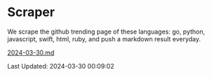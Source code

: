 # Scraper

We scrape the github trending page of these languages: go, python, javascript, swift, html, ruby, and push a markdown result everyday.

[2024-03-30.md](https://github.com/henson/Scraper/blob/master/2024-03-30.md)

Last Updated: 2024-03-30 00:09:02